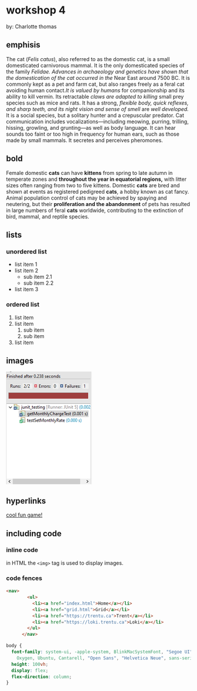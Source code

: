 # workshop 4

by: Charlotte thomas

## emphisis

The cat (*Felis catus*), also referred to as the domestic cat, is a small domesticated carnivorous mammal. It is the only domesticated species of the family *Felidae. Advances in archaeology and genetics have shown that the domestication of the cat occurred in the* Near East around 7500 BC. It is commonly kept as a pet and farm cat, but also ranges freely as a feral cat avoiding human contact.*It is valued by humans* for companionship and its ability to kill vermin. Its retractable _claws are adapted to killing_ small prey species such as mice and rats. It has a strong, *flexible body, quick reflexes, and sharp teeth, and its night vision and sense of smell* are *well developed.* It is a social species, but a solitary hunter and a crepuscular predator. Cat communication includes vocalizations—including meowing, purring, trilling, hissing, growling, and grunting—as well as body language. It can hear sounds too faint or too high in frequency for human ears, such as those made by small mammals. It secretes and perceives pheromones.

## bold

Female domestic **cats** can have **kittens** from spring to late autumn in temperate zones and **throughout the year in equatorial regions,** with litter sizes often ranging from two to five kittens. Domestic **cats** are bred and shown at events as registered pedigreed **cats**, a hobby known as cat fancy. Animal population control of cats may be achieved by spaying and neutering, but their **proliferation and the abandonment** of pets has resulted in large numbers of feral **cats** worldwide, contributing to the extinction of bird, mammal, and reptile species.

## lists

### unordered list

- list item 1
- list item 2
  - sub item 2.1
  - sub item 2.2
- list item 3

### ordered list

1. list item
2. list item
    1. sub item
    2. sub item
3. list item

## images

![two software running, one of them failed](./internet%20charge.png)

## hyperlinks

[cool fun game!](https://kodub.itch.io/polytrack)

## including code

### inline code

in HTML the `<img>` tag is used to display images.

### code fences

```HTML
<nav>
        <ul>
          <li><a href="index.html">Home</a></li>
          <li><a href="grid.html">Grid</a></li>
          <li><a href="https://trentu.ca">Trent</a></li>
          <li><a href="https://loki.trentu.ca">Loki</a></li>
        </ul>
      </nav>
```

```css
body {
  font-family: system-ui, -apple-system, BlinkMacSystemFont, "Segoe UI", Roboto,
    Oxygen, Ubuntu, Cantarell, "Open Sans", "Helvetica Neue", sans-serif;
  height: 100vh;
  display: flex;
  flex-direction: column;
}
```